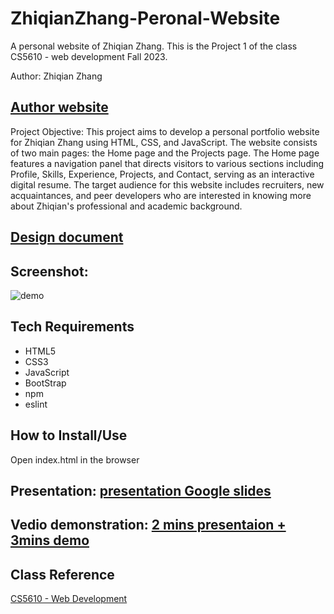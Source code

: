 # ZhiqianZhang-Peronal-Website

A personal website of Zhiqian Zhang. This is the Project 1 of the class CS5610 - web development Fall 2023.

Author: Zhiqian Zhang

## [Author website](https://zhiqian-zhang.github.io/ZhiqianZhang-Peronal-Website/#)

Project Objective:
This project aims to develop a personal portfolio website for Zhiqian Zhang using HTML, CSS, and JavaScript. The website consists of two main pages: the Home page and the Projects page. The Home page features a navigation panel that directs visitors to various sections including Profile, Skills, Experience, Projects, and Contact, serving as an interactive digital resume. The target audience for this website includes recruiters, new acquaintances, and peer developers who are interested in knowing more about Zhiqian's professional and academic background.

## [Design document](Design-document.pdf)

## Screenshot:

![demo](gif/screenshot.gif)

## Tech Requirements

- HTML5
- CSS3
- JavaScript
- BootStrap
- npm
- eslint

## How to Install/Use

Open index.html in the browser

## Presentation: [presentation Google slides](https://docs.google.com/presentation/d/16bYdSVTqt3DzzeSY8s8fd-R5K9TyAVZhOICz_XVbhRU/edit#slide=id.p)

## Vedio demonstration: [2 mins presentaion + 3mins demo](https://youtu.be/YRLbuSLseqA)

## Class Reference

[CS5610 - Web Development](https://johnguerra.co/classes/webDevelopment_fall_2023/)
